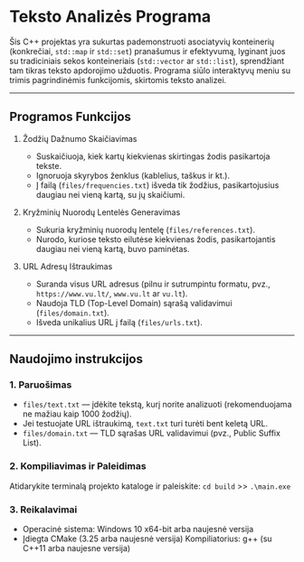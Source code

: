 # Teksto Analizės Programa

Šis C++ projektas yra sukurtas pademonstruoti asociatyvių konteinerių (konkrečiai, `std::map` ir `std::set`) pranašumus ir efektyvumą, lyginant juos su tradiciniais sekos konteineriais (`std::vector` ar `std::list`), sprendžiant tam tikras teksto apdorojimo užduotis. Programa siūlo interaktyvų meniu su trimis pagrindinėmis funkcijomis, skirtomis teksto analizei.


---

## Programos Funkcijos

1. Žodžių Dažnumo Skaičiavimas
   - Suskaičiuoja, kiek kartų kiekvienas skirtingas žodis pasikartoja tekste.
   - Ignoruoja skyrybos ženklus (kablelius, taškus ir kt.).
   - Į failą (`files/frequencies.txt`) išveda tik žodžius, pasikartojusius daugiau nei vieną kartą, su jų skaičiumi.

2. Kryžminių Nuorodų Lentelės Generavimas
   - Sukuria kryžminių nuorodų lentelę (`files/references.txt`).
   - Nurodo, kuriose teksto eilutėse kiekvienas žodis, pasikartojantis daugiau nei vieną kartą, buvo paminėtas.

3. URL Adresų Ištraukimas
   - Suranda visus URL adresus (pilnu ir sutrumpintu formatu, pvz., `https://www.vu.lt/`, `www.vu.lt` ar `vu.lt`).
   - Naudoja TLD (Top-Level Domain) sąrašą validavimui (`files/domain.txt`).
   - Išveda unikalius URL į failą (`files/urls.txt`).

---

## Naudojimo instrukcijos

### 1. Paruošimas
- `files/text.txt` — įdėkite tekstą, kurį norite analizuoti (rekomenduojama ne mažiau kaip 1000 žodžių).
- Jei testuojate URL ištraukimą, `text.txt` turi turėti bent keletą URL.
- `files/domain.txt` — TLD sąrašas URL validavimui (pvz., Public Suffix List).

### 2. Kompiliavimas ir Paleidimas
Atidarykite terminalą projekto kataloge ir paleiskite: `cd build` >> `.\main.exe`

### 3. Reikalavimai
- Operacinė sistema: Windows 10 x64-bit arba naujesnė versija
- Įdiegta CMake (3.25 arba naujesnė versija)
Kompiliatorius: g++ (su C++11 arba naujesne versija)
